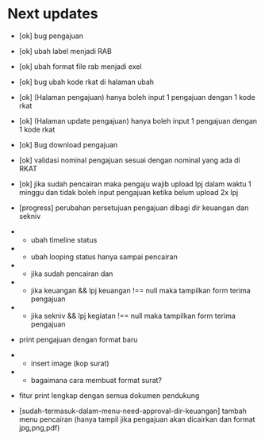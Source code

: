 # Next updates

- [ok] bug pengajuan
- [ok] ubah label menjadi RAB
- [ok] ubah format file rab menjadi exel
- [ok] bug ubah kode rkat di halaman ubah
- [ok] (Halaman pengajuan) hanya boleh input 1 pengajuan dengan 1 kode rkat
- [ok] (Halaman update pengajuan) hanya boleh input 1 pengajuan dengan 1 kode rkat
- [ok] Bug download pengajuan
- [ok] validasi nominal pengajuan sesuai dengan nominal yang ada di RKAT
- [ok] jika sudah pencairan maka pengaju wajib upload lpj dalam waktu 1 minggu dan tidak boleh input pengajuan ketika belum upload 2x lpj
- [progress] perubahan persetujuan pengajuan dibagi dir keuangan dan sekniv
- - ubah timeline status
- - ubah looping status hanya sampai pencairan
- - jika sudah pencairan dan
- - jika keuangan && lpj keuangan !== null maka tampilkan form terima pengajuan
- - jika sekniv && lpj kegiatan !== null maka tampilkan form terima pengajuan

- print pengajuan dengan format baru
- - insert image (kop surat)
- - bagaimana cara membuat format surat?
- fitur print lengkap dengan semua dokumen pendukung
- [sudah-termasuk-dalam-menu-need-approval-dir-keuangan] tambah menu pencairan (hanya tampil jika pengajuan akan dicairkan dan format jpg,png,pdf)

